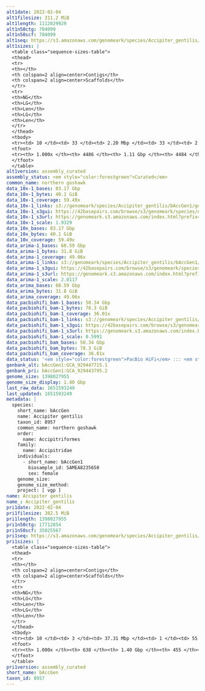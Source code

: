 ```yaml
---
alt1date: 2022-02-04
alt1filesize: 311.2 MiB
alt1length: 1112029929
alt1n50ctg: 704099
alt1n50scf: 704099
alt1seq: https://s3.amazonaws.com/genomeark/species/Accipiter_gentilis/bAccGen1/assembly_curated/bAccGen1.alt.cur.20220204.fasta.gz
alt1sizes: |
  <table class="sequence-sizes-table">
  <thead>
  <tr>
  <th></th>
  <th colspan=2 align=center>Contigs</th>
  <th colspan=2 align=center>Scaffolds</th>
  </tr>
  <tr>
  <th>NG</th>
  <th>LG</th>
  <th>Len</th>
  <th>LG</th>
  <th>Len</th>
  </tr>
  </thead>
  <tbody>
  <tr><td> 10 </td><td> 33 </td><td> 2.20 Mbp </td><td> 33 </td><td> 2.20 Mbp </td></tr>  <tr><td> 20 </td><td> 96 </td><td> 1.54 Mbp </td><td> 96 </td><td> 1.54 Mbp </td></tr>  <tr><td> 30 </td><td> 179 </td><td> 1.18 Mbp </td><td> 179 </td><td> 1.18 Mbp </td></tr>  <tr><td> 40 </td><td> 288 </td><td> 0.89 Mbp </td><td> 288 </td><td> 0.89 Mbp </td></tr>  <tr style="background-color:#cccccc;"><td> 50 </td><td> 429 </td><td> 0.70 Mbp </td><td> 429 </td><td> 0.70 Mbp </td></tr>  <tr><td> 60 </td><td> 611 </td><td> 0.53 Mbp </td><td> 611 </td><td> 0.53 Mbp </td></tr>  <tr><td> 70 </td><td> 856 </td><td> 384.68 Kbp </td><td> 856 </td><td> 385.03 Kbp </td></tr>  <tr><td> 80 </td><td> 1221 </td><td> 239.81 Kbp </td><td> 1220 </td><td> 239.94 Kbp </td></tr>  <tr><td> 90 </td><td> 1901 </td><td> 107.53 Kbp </td><td> 1900 </td><td> 107.65 Kbp </td></tr>  <tr><td> 100 </td><td> 4485 </td><td> 3.98 Kbp </td><td> 4483 </td><td> 3.98 Kbp </td></tr>  </tbody>
  <tfoot>
  <tr><th> 1.000x </th><th> 4486 </th><th> 1.11 Gbp </th><th> 4484 </th><th> 1.11 Gbp </th></tr>
  </tfoot>
  </table>
alt1version: assembly_curated
assembly_status: <em style="color:forestgreen">Curated</em>
common_name: northern goshawk
data_10x-1_bases: 83.17 Gbp
data_10x-1_bytes: 40.1 GiB
data_10x-1_coverage: 59.49x
data_10x-1_links: s3://genomeark/species/Accipiter_gentilis/bAccGen1/genomic_data/10x/<br>
data_10x-1_s3gui: https://42basepairs.com/browse/s3/genomeark/species/Accipiter_gentilis/bAccGen1/genomic_data/10x/
data_10x-1_s3url: https://genomeark.s3.amazonaws.com/index.html?prefix=species/Accipiter_gentilis/bAccGen1/genomic_data/10x/
data_10x-1_scale: 1.9329
data_10x_bases: 83.17 Gbp
data_10x_bytes: 40.1 GiB
data_10x_coverage: 59.49x
data_arima-1_bases: 68.59 Gbp
data_arima-1_bytes: 31.8 GiB
data_arima-1_coverage: 49.06x
data_arima-1_links: s3://genomeark/species/Accipiter_gentilis/bAccGen1/genomic_data/arima/<br>
data_arima-1_s3gui: https://42basepairs.com/browse/s3/genomeark/species/Accipiter_gentilis/bAccGen1/genomic_data/arima/
data_arima-1_s3url: https://genomeark.s3.amazonaws.com/index.html?prefix=species/Accipiter_gentilis/bAccGen1/genomic_data/arima/
data_arima-1_scale: 2.0117
data_arima_bases: 68.59 Gbp
data_arima_bytes: 31.8 GiB
data_arima_coverage: 49.06x
data_pacbiohifi_bam-1_bases: 50.34 Gbp
data_pacbiohifi_bam-1_bytes: 78.3 GiB
data_pacbiohifi_bam-1_coverage: 36.01x
data_pacbiohifi_bam-1_links: s3://genomeark/species/Accipiter_gentilis/bAccGen1/genomic_data/pacbio_hifi/<br>
data_pacbiohifi_bam-1_s3gui: https://42basepairs.com/browse/s3/genomeark/species/Accipiter_gentilis/bAccGen1/genomic_data/pacbio_hifi/
data_pacbiohifi_bam-1_s3url: https://genomeark.s3.amazonaws.com/index.html?prefix=species/Accipiter_gentilis/bAccGen1/genomic_data/pacbio_hifi/
data_pacbiohifi_bam-1_scale: 0.5991
data_pacbiohifi_bam_bases: 50.34 Gbp
data_pacbiohifi_bam_bytes: 78.3 GiB
data_pacbiohifi_bam_coverage: 36.01x
data_status: '<em style="color:forestgreen">PacBio HiFi</em> ::: <em style="color:forestgreen">10x</em> ::: <em style="color:forestgreen">Arima</em>'
genbank_alt: bAccGen1:GCA_929447715.1
genbank_pri: bAccGen1:GCA_929443795.2
genome_size: 1398027955
genome_size_display: 1.40 Gbp
last_raw_data: 1651593249
last_updated: 1651593249
metadata: |
  species:
    short_name: bAccGen
    name: Accipiter gentilis
    taxon_id: 8957
    common_name: northern goshawk
    order:
      name: Accipitriformes
    family:
      name: Accipitridae
    individuals:
      - short_name: bAccGen1
        biosample_id: SAMEA8235650
        sex: female
    genome_size:
    genome_size_method:
    project: [ vgp ]
name: Accipiter gentilis
name_: Accipiter_gentilis
pri1date: 2022-02-04
pri1filesize: 382.5 MiB
pri1length: 1398027955
pri1n50ctg: 17712854
pri1n50scf: 35025567
pri1seq: https://s3.amazonaws.com/genomeark/species/Accipiter_gentilis/bAccGen1/assembly_curated/bAccGen1.pri.cur.20220204.fasta.gz
pri1sizes: |
  <table class="sequence-sizes-table">
  <thead>
  <tr>
  <th></th>
  <th colspan=2 align=center>Contigs</th>
  <th colspan=2 align=center>Scaffolds</th>
  </tr>
  <tr>
  <th>NG</th>
  <th>LG</th>
  <th>Len</th>
  <th>LG</th>
  <th>Len</th>
  </tr>
  </thead>
  <tbody>
  <tr><td> 10 </td><td> 3 </td><td> 37.31 Mbp </td><td> 1 </td><td> 55.81 Mbp </td></tr>  <tr><td> 20 </td><td> 7 </td><td> 29.00 Mbp </td><td> 4 </td><td> 48.36 Mbp </td></tr>  <tr><td> 30 </td><td> 12 </td><td> 24.90 Mbp </td><td> 7 </td><td> 44.90 Mbp </td></tr>  <tr><td> 40 </td><td> 19 </td><td> 20.60 Mbp </td><td> 10 </td><td> 41.28 Mbp </td></tr>  <tr style="background-color:#cccccc;"><td> 50 </td><td> 26 </td><td style="background-color:#88ff88;"> 17.71 Mbp </td><td> 14 </td><td style="background-color:#88ff88;"> 35.03 Mbp </td></tr>  <tr><td> 60 </td><td> 35 </td><td> 12.27 Mbp </td><td> 18 </td><td> 31.04 Mbp </td></tr>  <tr><td> 70 </td><td> 49 </td><td> 8.94 Mbp </td><td> 23 </td><td> 27.20 Mbp </td></tr>  <tr><td> 80 </td><td> 68 </td><td> 5.74 Mbp </td><td> 29 </td><td> 21.93 Mbp </td></tr>  <tr><td> 90 </td><td> 109 </td><td> 2.01 Mbp </td><td> 36 </td><td> 10.40 Mbp </td></tr>  <tr><td> 100 </td><td> 637 </td><td> 1.00 Kbp </td><td> 454 </td><td> 1.00 Kbp </td></tr>  </tbody>
  <tfoot>
  <tr><th> 1.000x </th><th> 638 </th><th> 1.40 Gbp </th><th> 455 </th><th> 1.40 Gbp </th></tr>
  </tfoot>
  </table>
pri1version: assembly_curated
short_name: bAccGen
taxon_id: 8957
---
```

